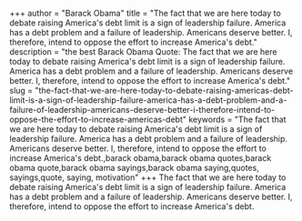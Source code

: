 +++
author = "Barack Obama"
title = "The fact that we are here today to debate raising America's debt limit is a sign of leadership failure. America has a debt problem and a failure of leadership. Americans deserve better. I, therefore, intend to oppose the effort to increase America's debt."
description = "the best Barack Obama Quote: The fact that we are here today to debate raising America's debt limit is a sign of leadership failure. America has a debt problem and a failure of leadership. Americans deserve better. I, therefore, intend to oppose the effort to increase America's debt."
slug = "the-fact-that-we-are-here-today-to-debate-raising-americas-debt-limit-is-a-sign-of-leadership-failure-america-has-a-debt-problem-and-a-failure-of-leadership-americans-deserve-better-i-therefore-intend-to-oppose-the-effort-to-increase-americas-debt"
keywords = "The fact that we are here today to debate raising America's debt limit is a sign of leadership failure. America has a debt problem and a failure of leadership. Americans deserve better. I, therefore, intend to oppose the effort to increase America's debt.,barack obama,barack obama quotes,barack obama quote,barack obama sayings,barack obama saying,quotes, sayings,quote, saying, motivation"
+++
The fact that we are here today to debate raising America's debt limit is a sign of leadership failure. America has a debt problem and a failure of leadership. Americans deserve better. I, therefore, intend to oppose the effort to increase America's debt.
